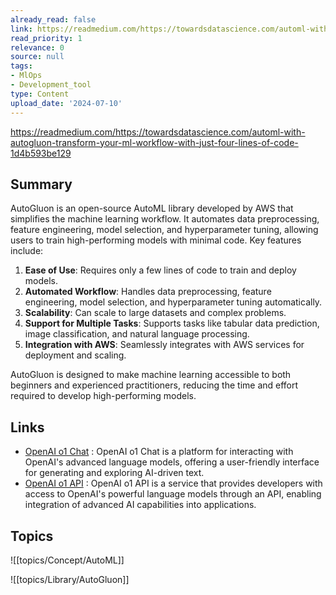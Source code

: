 ```yaml
---
already_read: false
link: https://readmedium.com/https://towardsdatascience.com/automl-with-autogluon-transform-your-ml-workflow-with-just-four-lines-of-code-1d4b593be129
read_priority: 1
relevance: 0
source: null
tags:
- MlOps
- Development_tool
type: Content
upload_date: '2024-07-10'
---
```


https://readmedium.com/https://towardsdatascience.com/automl-with-autogluon-transform-your-ml-workflow-with-just-four-lines-of-code-1d4b593be129
## Summary

AutoGluon is an open-source AutoML library developed by AWS that simplifies the machine learning workflow. It automates data preprocessing, feature engineering, model selection, and hyperparameter tuning, allowing users to train high-performing models with minimal code. Key features include:

1. **Ease of Use**: Requires only a few lines of code to train and deploy models.
2. **Automated Workflow**: Handles data preprocessing, feature engineering, model selection, and hyperparameter tuning automatically.
3. **Scalability**: Can scale to large datasets and complex problems.
4. **Support for Multiple Tasks**: Supports tasks like tabular data prediction, image classification, and natural language processing.
5. **Integration with AWS**: Seamlessly integrates with AWS services for deployment and scaling.

AutoGluon is designed to make machine learning accessible to both beginners and experienced practitioners, reducing the time and effort required to develop high-performing models.
## Links

- [OpenAI o1 Chat](https://openai01.net/) : OpenAI o1 Chat is a platform for interacting with OpenAI's advanced language models, offering a user-friendly interface for generating and exploring AI-driven text.
- [OpenAI o1 API](https://openaio1api.com/) : OpenAI o1 API is a service that provides developers with access to OpenAI's powerful language models through an API, enabling integration of advanced AI capabilities into applications.

## Topics

![[topics/Concept/AutoML]]

![[topics/Library/AutoGluon]]
